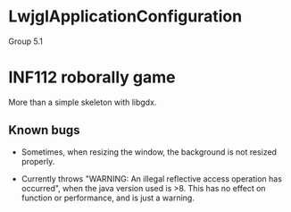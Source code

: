 # LwjglApplicationConfiguration
Group 5.1

# INF112 roborally game
More than a simple skeleton with libgdx. 


## Known bugs
- Sometimes, when resizing the window, the background is not resized properly.

- Currently throws "WARNING: An illegal reflective access operation has occurred", 
  when the java version used is >8. This has no effect on function or performance, and is just a warning.
